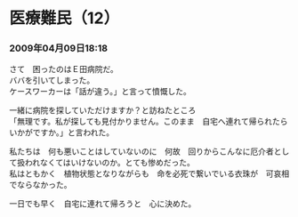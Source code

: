# 医療難民（12）
### 2009年04月09日18:18

さて　困ったのはＥ田病院だ。  
ババを引いてしまった。  
ケースワーカーは「話が違う。」と言って憤慨した。

一緒に病院を探していただけますか？と訪ねたところ  
「無理です。私が探しても見付かりません。このまま　自宅へ連れて帰られたらいかがですか。」と言われた。

私たちは　何も悪いことはしていないのに　何故　回りからこんなに厄介者として扱われなくてはいけないのか。とても惨めだった。  
私はともかく　植物状態となりながらも　命を必死で繋いでいる衣珠が　可哀相でならなかった。

一日でも早く　自宅に連れて帰ろうと　心に決めた。
